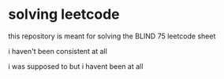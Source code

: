 # solving leetcode

this repository is meant for solving the BLIND 75 leetcode sheet

i haven't been consistent at all
 
i was supposed to but i havent been at all